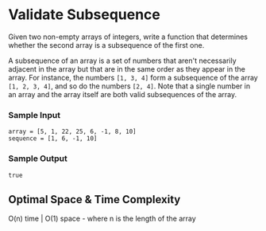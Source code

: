 # Validate Subsequence
Given two non-empty arrays of integers, write a function that determines whether the second array is a subsequence of the first one.

A subsequence of an array is a set of numbers that aren't necessarily adjacent in the array but that are in the same order as they appear in the array. For instance, the numbers `[1, 3, 4]`  form a subsequence of the array `[1, 2, 3, 4]`, and so do the numbers `[2, 4]`. Note that a single number in an array and the array itself are both valid subsequences of the array.

### Sample Input

````shell
array = [5, 1, 22, 25, 6, -1, 8, 10]
sequence = [1, 6, -1, 10]
````

### Sample Output

````shell
true
````

## Optimal Space &amp; Time Complexity
O(n) time | O(1) space - where n is the length of the array